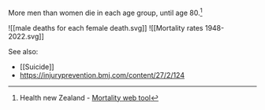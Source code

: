 More men than women die in each age group, until age 80.[^1]

![[male deaths for each female death.svg]]
![[Mortality rates 1948-2022.svg]]


See also: 
- [[Suicide]]
- https://injuryprevention.bmj.com/content/27/2/124

[^1]: Health new Zealand - [Mortality web tool](https://www.tewhatuora.govt.nz/for-health-professionals/data-and-statistics/mortality/data-web-tool)